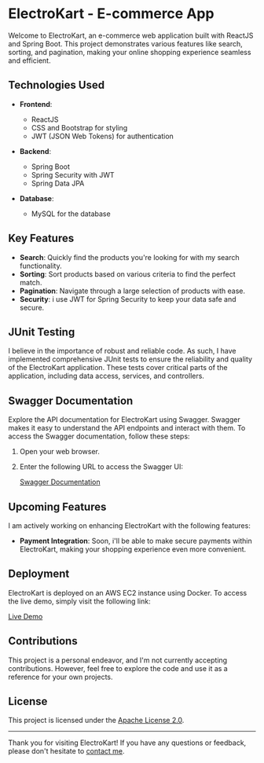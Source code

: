 # ElectroKart - E-commerce App

Welcome to ElectroKart, an e-commerce web application built with ReactJS and Spring Boot. This project demonstrates various features like search, sorting, and pagination, making your online shopping experience seamless and efficient.

## Technologies Used

- **Frontend**:

  - ReactJS
  - CSS and Bootstrap for styling
  - JWT (JSON Web Tokens) for authentication

- **Backend**:

  - Spring Boot
  - Spring Security with JWT
  - Spring Data JPA

- **Database**:
  - MySQL for the database

## Key Features

- **Search**: Quickly find the products you're looking for with my search functionality.
- **Sorting**: Sort products based on various criteria to find the perfect match.
- **Pagination**: Navigate through a large selection of products with ease.
- **Security**: i use JWT for Spring Security to keep your data safe and secure.

## JUnit Testing

I believe in the importance of robust and reliable code. As such, I have implemented comprehensive JUnit tests to ensure the reliability and quality of the ElectroKart application. These tests cover critical parts of the application, including data access, services, and controllers.

## Swagger Documentation

Explore the API documentation for ElectroKart using Swagger. Swagger makes it easy to understand the API endpoints and interact with them. To access the Swagger documentation, follow these steps:

1. Open your web browser.

2. Enter the following URL to access the Swagger UI:

   [Swagger Documentation](http://65.1.17.247:9091/swagger-ui.html)

## Upcoming Features

I am actively working on enhancing ElectroKart with the following features:

- **Payment Integration**: Soon, i'll be able to make secure payments within ElectroKart, making your shopping experience even more convenient.

## Deployment

ElectroKart is deployed on an AWS EC2 instance using Docker. To access the live demo, simply visit the following link:

[Live Demo](http://65.1.17.247:9091)

## Contributions

This project is a personal endeavor, and I'm not currently accepting contributions. However, feel free to explore the code and use it as a reference for your own projects.

## License

This project is licensed under the [Apache License 2.0](LICENSE).

---

Thank you for visiting ElectroKart! If you have any questions or feedback, please don't hesitate to [contact me](mailto:prakharsrivastava9786@gmail.com).
